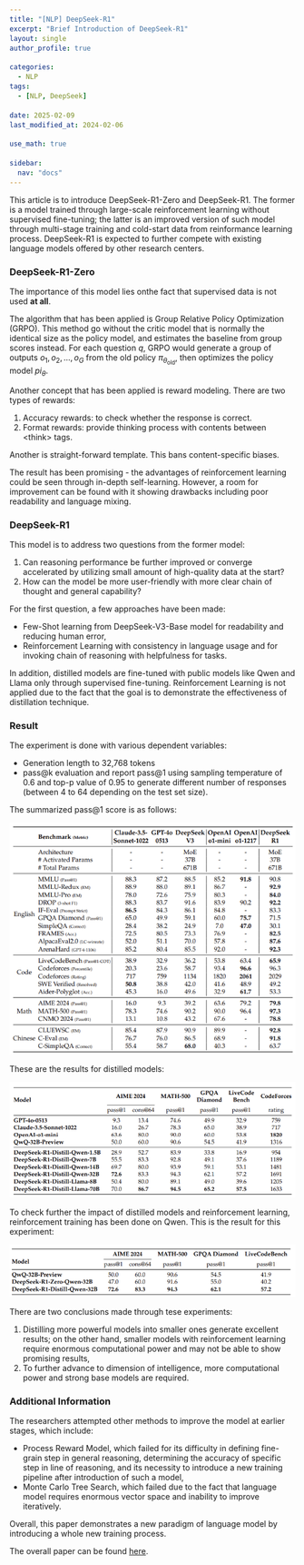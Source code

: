```yaml
---
title: "[NLP] DeepSeek-R1"
excerpt: "Brief Introduction of DeepSeek-R1"
layout: single
author_profile: true

categories:
  - NLP
tags:
  - [NLP, DeepSeek]

date: 2025-02-09
last_modified_at: 2024-02-06

use_math: true

sidebar:
  nav: "docs"
---
```


This article is to introduce DeepSeek-R1-Zero and DeepSeek-R1. The former is a model trained through large-scale reinforcement learning without supervised fine-tuning; the latter is an improved version of such model through multi-stage training and cold-start data from reinformance learning process. DeepSeek-R1 is expected to further compete with existing language models offered by other research centers.

<h3>DeepSeek-R1-Zero</h3>

The importance of this model lies onthe fact that supervised data is not used **at all**.

The algorithm that has been applied is Group Relative Policy Optimization (GRPO). This method go without the critic model that is
normally the identical size as the policy model, and estimates the baseline from group scores instead. For each question $q$, GRPO would generate a group of outputs ${o_1, o_2, ... , o_G}$ from the old policy $\pi_{\theta_{\text{old}}}$, then optimizes the policy model $pi_\theta$.

Another concept that has been applied is reward modeling. There are two types of rewards:

1. Accuracy rewards: to check whether the response is correct.
2. Format rewards: provide thinking process with contents between \<think\> tags.

Another is straight-forward template. This bans content-specific biases.

The result has been promising - the advantages of reinforcement learning could be seen through in-depth self-learning. However, a room for improvement can be found with it showing drawbacks including poor readability and language mixing.

<h3>DeepSeek-R1</h3>

This model is to address two questions from the former model:

1. Can reasoning performance be further improved or converge accelerated by utilizing small amount of high-quality data at the start?
2. How can the model be more user-friendly with more clear chain of thought and general capability?

For the first question, a few approaches have been made:

- Few-Shot learning from DeepSeek-V3-Base model for readability and reducing human error,
- Reinforcement Learning with consistency in language usage and for invoking chain of reasoning with helpfulness for tasks.

In addition, distilled models are fine-tuned with public models like Qwen and Llama only through supervised fine-tuning. Reinforcement Learning is not applied due to the fact that the goal is to demonstrate the effectiveness of distillation technique.

<h3>Result</h3>

The experiment is done with various dependent variables:

- Generation length to 32,768 tokens
- pass@k evaluation and report pass@1 using sampling temperature of 0.6 and top-p value of 0.95 to generate different number of responses (between 4 to 64 depending on the test set size).

The summarized pass@1 score is as follows:

![alt text](image.png)

These are the results for distilled models:

![alt text](image-1.png)

To check further the impact of distilled models and reinforcement learning, reinforcement training has been done on Qwen. This is the result for this experiment:

![alt text](image-2.png)

There are two conclusions made through tese experiments:

1. Distilling more powerful models into smaller ones generate excellent results; on the other hand, smaller models with reinforcement learning require enormous computational power and may not be able to show promising results,
2. To further advance to dimension of intelligence, more computational power and strong base models are required.

<h3>Additional Information</h3>

The researchers attempted other methods to improve the model at earlier stages, which include:

- Process Reward Model, which failed for its difficulty in defining fine-grain step in general reasoning, determining the accuracy of specific step in line of reasoning, and its necessity to introduce a new training pipeline after introduction of such a model,
- Monte Carlo Tree Search, which failed due to the fact that language model requires enormous vector space and inability to improve iteratively.

Overall, this paper demonstrates a new paradigm of language model by introducing a whole new training process.

The overall paper can be found [here](https://arxiv.org/pdf/2501.12948v1).
